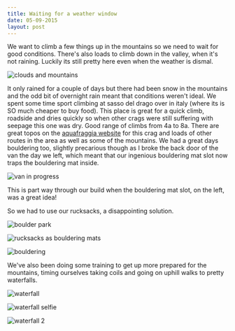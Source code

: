 ```yaml
---
title: Waiting for a weather window
date: 05-09-2015
layout: post
---
```


We want to climb a few things up in the mountains so we need to wait for good conditions. There's also loads to climb down in the valley, when it's not raining. Luckily its still pretty here even when the weather is dismal.

![clouds and mountains](/assets/images/weatherwindow/IMG_20150902_103742.jpg)

It only rained for a couple of days but there had been snow in the mountains and the odd bit of overnight rain meant that conditions weren't ideal. We spent some time sport climbing at sasso del drago over in italy (where its is SO much cheaper to buy food). This place is great for a quick climb, roadside and dries quickly so when other crags were still suffering with seepage this one was dry. Good range of climbs from 4a to 8a. There are great topos on the [aquafraggia website](/www.campingaquafraggia.com) for this crag and loads of other routes in the area as well as some of the mountains. We had a great days bouldering too, slightly precarious though as I broke the back door of the van the day we left, which meant that our ingenious bouldering mat slot now traps the bouldering mat inside.

![van in progress](/assets/images/weatherwindow/IMG_20150717_140856.jpg)

This is part way through our build when the bouldering mat slot, on the left, was a great idea!

So we had to use our rucksacks, a disappointing solution.

![boulder park](/assets/images/weatherwindow/effect-express1441736509954.jpg)

![rucksacks as bouldering mats](/assets/images/weatherwindow/IMG_20150901_120001.jpg)

![bouldering](/assets/images/weatherwindow/IMG_20150901_115607.jpg)

We've also been doing some training to get up more prepared for the mountains, timing ourselves taking coils and going on uphill walks to pretty waterfalls.

![waterfall](/assets/images/weatherwindow/20150904_102821.jpg)

![waterfall selfie](assets/images/weatherwindow/20150905_122857.jpg)

![waterfall 2](/assets/images/weatherwindow/effect-express1441650036914.jpg)
